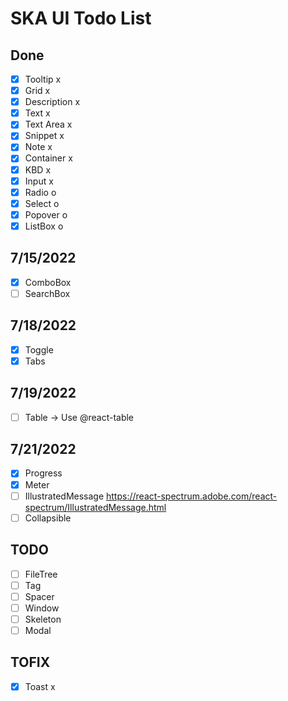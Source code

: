 # SKA UI Todo List

## Done

-   [x] Tooltip x
-   [x] Grid x
-   [x] Description x
-   [x] Text x
-   [x] Text Area x
-   [x] Snippet x
-   [x] Note x
-   [x] Container x
-   [x] KBD x
-   [x] Input x
-   [x] Radio o
-   [x] Select o
-   [x] Popover o
-   [x] ListBox o

## 7/15/2022

-   [x] ComboBox
-   [ ] SearchBox

## 7/18/2022

-   [x] Toggle
-   [x] Tabs

## 7/19/2022

-   [ ] Table -> Use @react-table

## 7/21/2022

-   [x] Progress
-   [x] Meter
-   [ ] IllustratedMessage https://react-spectrum.adobe.com/react-spectrum/IllustratedMessage.html
-   [ ] Collapsible

## TODO

-   [ ] FileTree
-   [ ] Tag
-   [ ] Spacer
-   [ ] Window
-   [ ] Skeleton
-   [ ] Modal

## TOFIX

-   [x] Toast x
